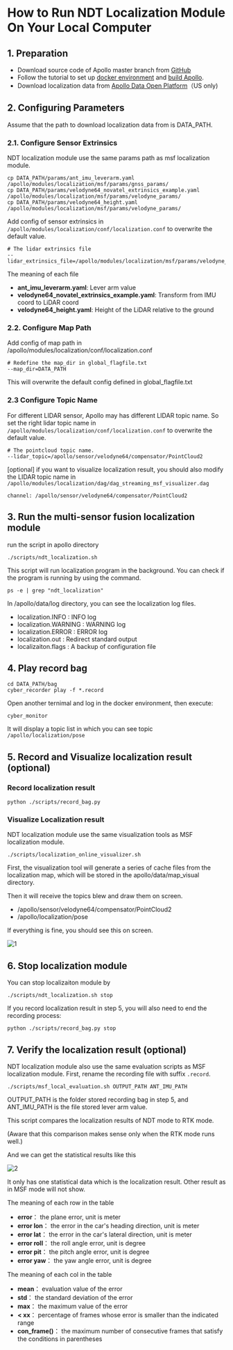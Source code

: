 # How to Run NDT Localization Module On Your Local Computer

## 1. Preparation
 - Download source code of Apollo master branch from [GitHub](https://github.com/ApolloAuto/apollo)
 - Follow the tutorial to set up [docker environment](https://github.com/ApolloAuto/apollo/blob/master/docs/howto/how_to_build_and_release.md) and [build Apollo](https://github.com/ApolloAuto/apollo/blob/master/docs/howto/how_to_launch_Apollo.md).
 - Download localization data from [Apollo Data Open Platform](http://data.apollo.auto/?name=sensor%20data&data_key=multisensor&data_type=1&locale=en-us&lang=en)（US only)

## 2. Configuring Parameters
Assume that the path to download localization data from is DATA_PATH.
### 2.1. Configure Sensor Extrinsics
NDT localization module use the same params path as msf localization module.
```
cp DATA_PATH/params/ant_imu_leverarm.yaml /apollo/modules/localization/msf/params/gnss_params/
cp DATA_PATH/params/velodyne64_novatel_extrinsics_example.yaml /apollo/modules/localization/msf/params/velodyne_params/
cp DATA_PATH/params/velodyne64_height.yaml /apollo/modules/localization/msf/params/velodyne_params/
```
Add config of sensor extrinsics in `/apollo/modules/localization/conf/localization.conf` to overwrite the default value.
```
# The lidar extrinsics file
--lidar_extrinsics_file=/apollo/modules/localization/msf/params/velodyne_params/velodyne64_novatel_extrinsics_example.yaml
```
The meaning of each file
 - **ant_imu_leverarm.yaml**:  Lever arm value
 - **velodyne64_novatel_extrinsics_example.yaml**: Transform from IMU coord to LiDAR coord
 - **velodyne64_height.yaml**: Height of the LiDAR relative to the ground

### 2.2. Configure Map Path
Add config of map path in /apollo/modules/localization/conf/localization.conf
```
# Redefine the map_dir in global_flagfile.txt
--map_dir=DATA_PATH
```
This will overwrite the default config defined in global_flagfile.txt

### 2.3 Configure Topic Name
For different LIDAR sensor, Apollo may has different LIDAR topic name. So set the right lidar topic name in `/apollo/modules/localization/conf/localization.conf` to overwrite the default value.
```
# The pointcloud topic name.
--lidar_topic=/apollo/sensor/velodyne64/compensator/PointCloud2
```
[optional] if you want to visualize localization result, you should also modify the LIDAR topic name in `/apollo/modules/localization/dag/dag_streaming_msf_visualizer.dag`
```
channel: /apollo/sensor/velodyne64/compensator/PointCloud2
```
## 3. Run the multi-sensor fusion localization module
run the script in apollo directory
```
./scripts/ndt_localization.sh
```
This script will run localization program in the background. You can check if the program is running by using the command.
```
ps -e | grep "ndt_localization"
```     

In /apollo/data/log directory, you can see the localization log files.     
 - localization.INFO : INFO log
 - localization.WARNING : WARNING log
 - localization.ERROR : ERROR log
 - localization.out : Redirect standard output
 - localizaiton.flags : A backup of configuration file

## 4. Play record bag
```
cd DATA_PATH/bag
cyber_recorder play -f *.record
```
Open another ternimal and log in the docker environment, then execute:
```
cyber_monitor
```
It will display a topic list in which you can see topic `/apollo/localization/pose`

## 5. Record and Visualize localization result (optional)
### Record localization result
```
python ./scripts/record_bag.py
```
### Visualize Localization result
NDT localization module use the same visualization tools as MSF localization module.
```
./scripts/localization_online_visualizer.sh
```
First, the visualization tool will generate a series of cache files from the localization map, which will be stored in the apollo/data/map_visual directory.

Then it will receive the topics blew and draw them on screen.
 - /apollo/sensor/velodyne64/compensator/PointCloud2
 - /apollo/localization/pose

If everything is fine, you should see this on screen.

![1](images/ndt_localization/online_visualizer.png)

## 6. Stop localization module  
You can stop localizaiton module by
```
./scripts/ndt_localization.sh stop
```
If you record localization result in step 5, you will also need to end the recording process:
```
python ./scripts/record_bag.py stop
```

## 7. Verify the localization result (optional)
NDT localization module also use the same evaluation scripts as MSF localization module.
First, rename the recording file with suffix `.record`.

```
./scripts/msf_local_evaluation.sh OUTPUT_PATH ANT_IMU_PATH
```
OUTPUT_PATH is the folder stored recording bag in step 5, and ANT_IMU_PATH is the file stored lever arm value.

This script compares the localization results of NDT mode to RTK mode.

(Aware that this comparison makes sense only when the RTK mode runs well.)

And we can get the statistical results like this

![2](images/ndt_localization/ndt_eval.png)

It only has one statistical data which is the localization result. Other result as in MSF mode will not show.

The meaning of each row in the table
 - **error**：  the plane error, unit is meter
 - **error lon**：  the error in the car's heading direction, unit is meter
 - **error lat**：  the error in the car's lateral direction, unit is meter
 - **error roll**： the roll angle error, unit is degree
 - **error pit**：  the pitch angle error, unit is degree
 - **error yaw**：  the yaw angle error, unit is degree

The meaning of each col in the table
 - **mean**： evaluation value of the error
 - **std**：  the standard deviation of the error
 - **max**：  the maximum value of the error
 - **< xx**：  percentage of frames whose error is smaller than the indicated range
 - **con_frame()**： the maximum number of consecutive frames that satisfy the conditions in parentheses